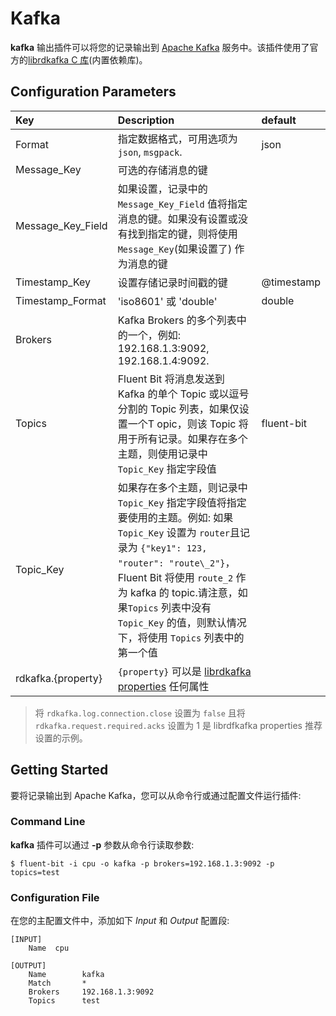 # Kafka

**kafka** 输出插件可以将您的记录输出到 [Apache Kafka](https://kafka.apache.org/) 服务中。该插件使用了官方的[librdkafka C 库](https://github.com/edenhill/librdkafka)\(内置依赖库\)。

## Configuration Parameters

| Key | Description | default |
| :--- | :--- | :--- |
| Format | 指定数据格式，可用选项为 `json`, `msgpack`. | json |
| Message\_Key | 可选的存储消息的键 |  |
| Message\_Key\_Field | 如果设置，记录中的 `Message_Key_Field` 值将指定消息的键。如果没有设置或没有找到指定的键，则将使用 `Message_Key`\(如果设置了\) 作为消息的键 |  |
| Timestamp\_Key | 设置存储记录时间戳的键 | @timestamp |
| Timestamp\_Format | 'iso8601' 或 'double' | double |
| Brokers | Kafka Brokers 的多个列表中的一个，例如: 192.168.1.3:9092, 192.168.1.4:9092. |  |
| Topics | Fluent Bit 将消息发送到 Kafka 的单个 Topic 或以逗号分割的 Topic 列表，如果仅设置一个T opic，则该 Topic 将用于所有记录。如果存在多个主题，则使用记录中 `Topic_Key` 指定字段值 | fluent-bit |
| Topic\_Key | 如果存在多个主题，则记录中 `Topic_Key` 指定字段值将指定要使用的主题。例如: 如果 `Topic_Key` 设置为 `router`且记录为 `{"key1": 123, "router": "route\_2"}`， Fluent Bit 将使用 `route_2` 作为 kafka 的 topic.请注意，如果`Topics` 列表中没有 `Topic_Key` 的值，则默认情况下，将使用 `Topics` 列表中的第一个值 |  |
| rdkafka.{property} | `{property}` 可以是 [librdkafka properties](https://github.com/edenhill/librdkafka/blob/master/CONFIGURATION.md) 任何属性 |  |

> 将 `rdkafka.log.connection.close` 设置为 `false` 且将 `rdkafka.request.required.acks` 设置为 1 是 librdfkafka properties 推荐设置的示例。

## Getting Started

要将记录输出到 Apache Kafka，您可以从命令行或通过配置文件运行插件:

### Command Line

**kafka** 插件可以通过 **-p** 参数从命令行读取参数:

```text
$ fluent-bit -i cpu -o kafka -p brokers=192.168.1.3:9092 -p topics=test
```

### Configuration File

在您的主配置文件中，添加如下 _Input_ 和 _Output_ 配置段:

```text
[INPUT]
    Name  cpu

[OUTPUT]
    Name        kafka
    Match       *
    Brokers     192.168.1.3:9092
    Topics      test
```

